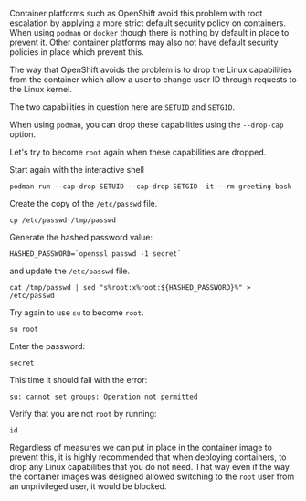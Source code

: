 Container platforms such as OpenShift avoid this problem with root escalation by applying a more strict default security policy on containers. When using `podman` or `docker` though there is nothing by default in place to prevent it. Other container platforms may also not have default security policies in place which prevent this.

The way that OpenShift avoids the problem is to drop the Linux capabilities from the container which allow a user to change user ID through requests to the Linux kernel.

The two capabilities in question here are `SETUID` and `SETGID`.

When using `podman`, you can drop these capabilities using the `--drop-cap` option.

Let's try to become `root` again when these capabilities are dropped.

Start again with the interactive shell

```execute
podman run --cap-drop SETUID --cap-drop SETGID -it --rm greeting bash
```

Create the copy of the `/etc/passwd` file.

```execute
cp /etc/passwd /tmp/passwd
```

Generate the hashed password value:

```execute
HASHED_PASSWORD=`openssl passwd -1 secret`
```

and update the `/etc/passwd` file.

```execute
cat /tmp/passwd | sed "s%root:x%root:${HASHED_PASSWORD}%" > /etc/passwd
```

Try again to use `su` to become `root`.

```execute
su root
```

Enter the password:

```execute
secret
```

This time it should fail with the error:

```
su: cannot set groups: Operation not permitted
```

Verify that you are not `root` by running:

```execute
id
```

Regardless of measures we can put in place in the container image to prevent this, it is highly recommended that when deploying containers, to drop any Linux capabilities that you do not need. That way even if the way the container images was designed allowed switching to the `root` user from an unprivileged user, it would be blocked.  
